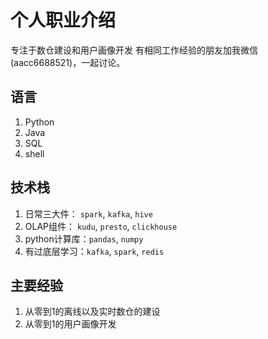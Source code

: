 # 个人职业介绍

专注于数仓建设和用户画像开发
有相同工作经验的朋友加我微信(aacc6688521)，一起讨论。

## 语言
1. Python
2. Java
3. SQL
4. shell

## 技术栈
1. 日常三大件： `spark`, `kafka`, `hive`
2. OLAP组件： `kudu`, `presto`, `clickhouse`
3. python计算库：`pandas`, `numpy`
4. 有过底层学习：`kafka`, `spark`, `redis`

## 主要经验
1. 从零到1的离线以及实时数仓的建设
2. 从零到1的用户画像开发
